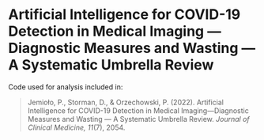 # Artificial Intelligence for COVID-19 Detection in Medical Imaging — Diagnostic Measures and Wasting — A Systematic Umbrella Review

Code used for analysis included in:
> Jemioło, P., Storman, D., & Orzechowski, P. (2022). Artificial Intelligence for COVID-19 Detection in Medical Imaging—Diagnostic Measures and Wasting — A Systematic Umbrella Review. *Journal of Clinical Medicine, 11*(7), 2054.
